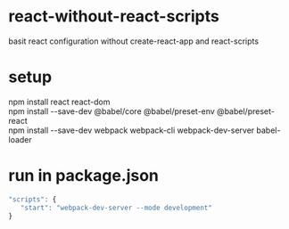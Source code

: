 # react-without-react-scripts
basit react configuration without create-react-app and react-scripts

# setup
npm install react react-dom  
npm install --save-dev @babel/core @babel/preset-env @babel/preset-react  
npm install --save-dev webpack webpack-cli webpack-dev-server babel-loader  

# run in package.json
```javascript
"scripts": {  
   "start": "webpack-dev-server --mode development"  
}  
```
